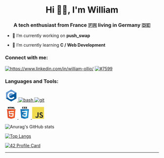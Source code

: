 <h1 align="center">Hi 👋🏻, I'm William</h1>
<h3 align="center">A tech enthusiast from France 🇫🇷 living in Germany 🇩🇪</h3>

- 🔭 I’m currently working on **push_swap**

- 🌱 I’m currently learning **C / Web Development**

<h3 align="left">Connect with me:</h3>
<p align="left">
<a href="https://linkedin.com/in/https://www.linkedin.com/in/william-ollio/" target="blank"><img align="center" src="https://raw.githubusercontent.com/rahuldkjain/github-profile-readme-generator/master/src/images/icons/Social/linked-in-alt.svg" alt="https://www.linkedin.com/in/william-ollio/" height="30" width="40" /></a>
<a href="https://discord.gg/#7599" target="blank"><img align="center" src="https://raw.githubusercontent.com/rahuldkjain/github-profile-readme-generator/master/src/images/icons/Social/discord.svg" alt="#7599" height="30" width="40" /></a>
</p>

<h3 align="left">Languages and Tools:</h3>
<p align="left"><a href="https://www.cprogramming.com/" target="_blank"title="C Language"> <img src="https://raw.githubusercontent.com/devicons/devicon/master/icons/c/c-original.svg" alt="c" width="40" height="40"/> </a> <a href="https://www.gnu.org/software/bash/" title="Bash" target="_blank"> <img src="https://www.vectorlogo.zone/logos/gnu_bash/gnu_bash-icon.svg" alt="bash" width="40" height="40"/> </a><a href="https://git-scm.com/" target="_blank" title="Git"> <img src="https://www.vectorlogo.zone/logos/git-scm/git-scm-icon.svg" alt="git" width="40" height="40"/> </a>

</a><a href="https://www.w3.org/html/" target="_blank" title="HTML"> <img src="https://raw.githubusercontent.com/devicons/devicon/master/icons/html5/html5-original-wordmark.svg" alt="html5" width="40" height="40"/> </a><a href="https://www.w3schools.com/css/" title="CSS" target="_blank"> <img src="https://raw.githubusercontent.com/devicons/devicon/master/icons/css3/css3-original-wordmark.svg" alt="css3" width="40" height="40"/> <a href="https://developer.mozilla.org/en-US/docs/Web/JavaScript" title="Javascript" target="_blank"> <img src="https://raw.githubusercontent.com/devicons/devicon/master/icons/javascript/javascript-original.svg" alt="javascript" width="40" height="40"/> </a> </p>

![Anurag's GitHub stats](https://github-readme-stats.vercel.app/api?username=williamollio&show_icons=true&theme=tokyonight)

[![Top Langs](https://github-readme-stats.vercel.app/api/top-langs/?username=williamollio&layout=compact&theme=tokyonight)](https://github.com/williamollio)

[![42 Profile Card](https://1337-readme.vercel.app/api/profile?cursus=42cursus&dark=true&email=hide&leet_logo=hide&login=wollio "42 Intra")](https://profile.intra.42.fr/users/wollio)
****
